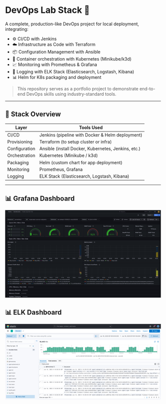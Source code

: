 # DevOps Lab Stack 🚀

A complete, production-like DevOps project for local deployment, integrating:

- ⚙️ CI/CD with Jenkins
- ☁️ Infrastructure as Code with Terraform
- 📦 Configuration Management with Ansible
- 🐳 Container orchestration with Kubernetes (Minikube/k3d)
- 📈 Monitoring with Prometheus & Grafana
- 📄 Logging with ELK Stack (Elasticsearch, Logstash, Kibana)
- 📊 Helm for K8s packaging and deployment

> This repository serves as a portfolio project to demonstrate end-to-end DevOps skills using industry-standard tools.

---

## 🧱 Stack Overview

| Layer         | Tools Used                                         |
|---------------|----------------------------------------------------|
| CI/CD         | Jenkins (pipeline with Docker & Helm deployment)   |
| Provisioning  | Terraform (to setup cluster or infra)              |
| Configuration | Ansible (install Docker, Kubernetes, Jenkins, etc.)|
| Orchestration | Kubernetes (Minikube / k3d)                        |
| Packaging     | Helm (custom chart for app deployment)            |
| Monitoring    | Prometheus, Grafana                                |
| Logging       | ELK Stack (Elasticsearch, Logstash, Kibana)        |

---

## 📊 Grafana Dashboard

![Grafana/Prometheus Dashboards](screenshots/grafana-kubernetes.png)

## 📊 ELK Dashboard

![ELK](screenshots/elastic.png)
